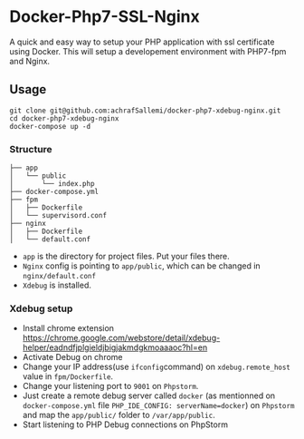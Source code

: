 # Docker-Php7-SSL-Nginx

A quick and easy way to setup your PHP application with ssl certificate using Docker. This will setup a developement environment with PHP7-fpm and Nginx.

## Usage
~~~
git clone git@github.com:achrafSallemi/docker-php7-xdebug-nginx.git
cd docker-php7-xdebug-nginx
docker-compose up -d
~~~

### Structure

~~~
├── app
│   └── public
│       └── index.php
├── docker-compose.yml
├── fpm
│   ├── Dockerfile
│   └── supervisord.conf
├── nginx
│   ├── Dockerfile
│   └── default.conf
~~~

- `app` is the directory for project files. Put your files there.
- `Nginx` config is pointing to `app/public`, which can be changed in `nginx/default.conf`
- `Xdebug` is installed.


### Xdebug setup
- Install chrome extension https://chrome.google.com/webstore/detail/xdebug-helper/eadndfjplgieldjbigjakmdgkmoaaaoc?hl=en
- Activate Debug on chrome
- Change your IP address(use `ifconfig`command) on `xdebug.remote_host` value in `fpm/Dockerfile`.
- Change your listening port to `9001` on `Phpstorm`.
- Just create a remote debug server called `docker` (as mentionned on `docker-compose.yml` file `PHP_IDE_CONFIG: serverName=docker`) on `Phpstorm` and map the `app/public/` folder to `/var/app/public`.
- Start listening to PHP Debug connections on PhpStorm
